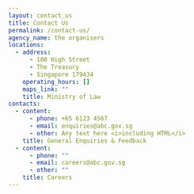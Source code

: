 ```yaml
---
layout: contact_us
title: Contact Us
permalink: /contact-us/
agency_name: the organisers
locations:
  - address:
      - 100 High Street
      - The Treasury
      - Singapore 179434
    operating_hours: []
    maps_link: ""
    title: Ministry of Law
contacts:
  - content:
      - phone: +65 6123 4567
      - email: enquiries@abc.gov.sg
      - other: Any text here <i>including HTML</i>
    title: General Enquiries & Feedback
  - content:
      - phone: ""
      - email: careers@abc.gov.sg
      - other: ""
    title: Careers
---
```

